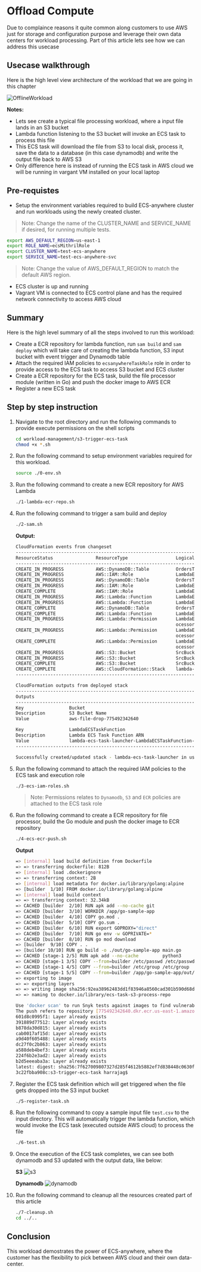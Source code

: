 # Offload Compute

Due to complaince reasons it quite common along customers to use AWS just for storage and configuration purpose and leverage their own data centers for workload processing. Part of this article lets see how we can address this usecase

## Usecase walkthrough

Here is the high level view architecture of the workload that we are going in this chapter

![OfflineWorkload](pics/OfflineWorkload.svg)

**Notes:**

* Lets see create a typical file processing workload, where a input file lands in an S3 bucket
* Lambda function listening to the S3 bucket will invoke an ECS task to process this file
* This ECS task will download the file from S3 to local disk, process it, save the data to a database (in this case dynamodb) and write the output file back to AWS S3
* Only difference here is instead of running the ECS task in AWS cloud we will be running in vargant VM installed on your local laptop

## Pre-requistes

* Setup the environment variables required to build ECS-anywhere cluster and run workloads using the newly created cluster.

> Note: Change the name of the CLUSTER_NAME and SERVICE_NAME if desired, for running multiple tests.

```bash
export AWS_DEFAULT_REGION=us-east-1
export ROLE_NAME=ecsMithrilRole
export CLUSTER_NAME=test-ecs-anywhere
export SERVICE_NAME=test-ecs-anywhere-svc
```

> Note: Change the value of AWS_DEFAULT_REGION to match the default AWS region.

* ECS cluster is up and running
* Vagrant VM is connected to ECS control plane and has the required network connectivity to access AWS cloud

## Summary

Here is the high level summary of all the steps involved to run this workload:

* Create a ECR repository for lambda function, run `sam build` and `sam deploy` which will take care of creating the lambda function, S3 input bucket with event trigger and Dynamodb table
* Attach the required IAM policies to `ecsanywhereTaskRole` role in order to provide access to the ECS task to access S3 bucket and ECS cluster
* Create a ECR repository for the ECS task, build the file processor module (written in Go) and push the docker image to AWS ECR
* Register a new ECS task

## Step by step instruction

1. Navigate to the root directory and run the following commands to provide execute permissions on the shell scripts

    ```bash
    cd workload-management/s3-trigger-ecs-task
    chmod +x *.sh
    ```

2. Run the following command to setup environment variables required for this workload.

    ```bash
    source ./0-env.sh
    ```

3. Run the following command to create a new ECR repository for AWS Lambda

    ```bash
    ./1-lambda-ecr-repo.sh
    ```

4. Run the following command to trigger a sam build and deploy

    ```bash
    ./2-sam.sh
    ```

    **Output:**

    ```bash
    CloudFormation events from changeset
    ---------------------------------------------------------------------------------------------------------------------
    ResourceStatus                ResourceType                  LogicalResourceId             ResourceStatusReason
    ---------------------------------------------------------------------------------------------------------------------
    CREATE_IN_PROGRESS            AWS::DynamoDB::Table          OrdersTable                   Resource creation Initiated
    CREATE_IN_PROGRESS            AWS::IAM::Role                LambdaECSTaskFunctionRole     Resource creation Initiated
    CREATE_IN_PROGRESS            AWS::DynamoDB::Table          OrdersTable                   -
    CREATE_IN_PROGRESS            AWS::IAM::Role                LambdaECSTaskFunctionRole     -
    CREATE_COMPLETE               AWS::IAM::Role                LambdaECSTaskFunctionRole     -
    CREATE_IN_PROGRESS            AWS::Lambda::Function         LambdaECSTaskFunction         -
    CREATE_IN_PROGRESS            AWS::Lambda::Function         LambdaECSTaskFunction         Resource creation Initiated
    CREATE_COMPLETE               AWS::DynamoDB::Table          OrdersTable                   -
    CREATE_COMPLETE               AWS::Lambda::Function         LambdaECSTaskFunction         -
    CREATE_IN_PROGRESS            AWS::Lambda::Permission       LambdaECSTaskFunctionFilePr   -
                                                                ocessorPermission
    CREATE_IN_PROGRESS            AWS::Lambda::Permission       LambdaECSTaskFunctionFilePr   Resource creation Initiated
                                                                ocessorPermission
    CREATE_COMPLETE               AWS::Lambda::Permission       LambdaECSTaskFunctionFilePr   -
                                                                ocessorPermission
    CREATE_IN_PROGRESS            AWS::S3::Bucket               SrcBucket                     -
    CREATE_IN_PROGRESS            AWS::S3::Bucket               SrcBucket                     Resource creation Initiated
    CREATE_COMPLETE               AWS::S3::Bucket               SrcBucket                     -
    CREATE_COMPLETE               AWS::CloudFormation::Stack    lambda-ecs-task-launcher      -
    ---------------------------------------------------------------------------------------------------------------------

    CloudFormation outputs from deployed stack
    ----------------------------------------------------------------------------------------------------------------------
    Outputs
    ----------------------------------------------------------------------------------------------------------------------
    Key                 Bucket
    Description         S3 Bucket Name
    Value               aws-file-drop-775492342640

    Key                 LambdaECSTaskFunction
    Description         Lambda ECS Task Function ARN
    Value               lambda-ecs-task-launcher-LambdaECSTaskFunction-9DDHeq8ZFQLm
    ----------------------------------------------------------------------------------------------------------------------

    Successfully created/updated stack - lambda-ecs-task-launcher in us-east-1
    ```

5. Run the following command to attach the required IAM policies to the ECS  task and execution role

    ```bash
    ./3-ecs-iam-roles.sh
    ```

    > Note: Permissions relates to `Dynamodb`, `S3` and `ECR` policies are attached to the ECS task role

6. Run the following command to create a ECR repository for file processor, build the Go module and push the docker image to ECR repository

    ```bash
    ./4-ecs-ecr-push.sh
    ```

    **Output**

    ```bash
    => [internal] load build definition from Dockerfile                                                               0.0s
    => => transferring dockerfile: 812B                                                                               0.0s
    => [internal] load .dockerignore                                                                                  0.0s
    => => transferring context: 2B                                                                                    0.0s
    => [internal] load metadata for docker.io/library/golang:alpine                                                   0.0s
    => [builder  1/10] FROM docker.io/library/golang:alpine                                                           0.0s
    => [internal] load build context                                                                                  0.0s
    => => transferring context: 32.34kB                                                                               0.0s
    => CACHED [builder  2/10] RUN apk add --no-cache git                                                              0.0s
    => CACHED [builder  3/10] WORKDIR /app/go-sample-app                                                              0.0s
    => CACHED [builder  4/10] COPY go.mod .                                                                           0.0s
    => CACHED [builder  5/10] COPY go.sum .                                                                           0.0s
    => CACHED [builder  6/10] RUN export GOPROXY="direct"                                                             0.0s
    => CACHED [builder  7/10] RUN go env -w GOPRIVATE=*                                                               0.0s
    => CACHED [builder  8/10] RUN go mod download                                                                     0.0s
    => [builder  9/10] COPY . .                                                                                       0.0s
    => [builder 10/10] RUN go build -o ./out/go-sample-app main.go                                                    5.3s
    => CACHED [stage-1 2/5] RUN apk add --no-cache         python3         py3-pip         ca-certificates     && pi  0.0s
    => CACHED [stage-1 3/5] COPY --from=builder /etc/passwd /etc/passwd                                               0.0s
    => CACHED [stage-1 4/5] COPY --from=builder /etc/group /etc/group                                                 0.0s
    => CACHED [stage-1 5/5] COPY --from=builder /app/go-sample-app/out/go-sample-app /main                            0.0s
    => exporting to image                                                                                             0.0s
    => => exporting layers                                                                                            0.0s
    => => writing image sha256:92ea38962483dd1f83946a8560cad301b590d68dd45cb7241608b73ae3367499                       0.0s
    => => naming to docker.io/library/ecs-task-s3-process-repo                                                        0.0s

    Use 'docker scan' to run Snyk tests against images to find vulnerabilities and learn how to fix them
    The push refers to repository [775492342640.dkr.ecr.us-east-1.amazonaws.com/ecs-task-s3-process-repo]
    601d8c0995f1: Layer already exists
    391889d77512: Layer already exists
    b878da30d815: Layer already exists
    cab0017af15d: Layer already exists
    a9d40f605488: Layer already exists
    dc27f0c2b863: Layer already exists
    a588deb4bef3: Layer already exists
    224f6b2e3ad2: Layer already exists
    b2d5eeeaba3a: Layer already exists
    latest: digest: sha256:7f627009807327d285f4612b5882ef7d838448c0630fd2b76e43441bddda1217 size: 2202
    3c22fbba908c:s3-trigger-ecs-task harrajag$
    ```

7. Register the ECS task definition which will get triggered when the file gets dropped into the S3 input bucket

    ```bash
    ./5-register-task.sh
    ```

8. Run the following command to copy a sample input file `test.csv` to the input directory. This will automatically trigger the lambda function, which would invoke the ECS task (executed outside AWS cloud) to process the file

    ```bash
    ./6-test.sh
    ```

9. Once the execution of the ECS task completes, we can see both dynamodb and S3 updated with the output data, like below:

    **S3**
    ![s3](pics/s3.png)

    **Dynamodb**
    ![dynamodb](pics/dynamodb.png)

10. Run the following command to cleanup all the resources created part of this article

    ```bash
    ./7-cleanup.sh
    cd ../..
    ```

## Conclusion

This workload demostrates the power of ECS-anywhere, where the customer has the flexibility to pick between AWS cloud and their own data-center.
